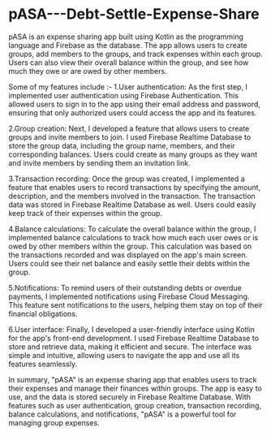 # pASA---Debt-Settle-Expense-Share

pASA is an expense sharing app built using Kotlin as the programming language and Firebase as the database. The app allows users to create groups, add members to the groups, and track expenses within each group. Users can also view their overall balance within the group, and see how much they owe or are owed by other members.

Some of my features include :-
1.User authentication:
As the first step, I implemented user authentication using Firebase Authentication. This allowed users to sign in to the app using their email address and password, ensuring that only authorized users could access the app and its features.

2.Group creation:
Next, I developed a feature that allows users to create groups and invite members to join. I used Firebase Realtime Database to store the group data, including the group name, members, and their corresponding balances. Users could create as many groups as they want and invite members by sending them an invitation link.

3.Transaction recording:
Once the group was created, I implemented a feature that enables users to record transactions by specifying the amount, description, and the members involved in the transaction. The transaction data was stored in Firebase Realtime Database as well. Users could easily keep track of their expenses within the group.

4.Balance calculations:
To calculate the overall balance within the group, I implemented balance calculations to track how much each user owes or is owed by other members within the group. This calculation was based on the transactions recorded and was displayed on the app's main screen. Users could see their net balance and easily settle their debts within the group.

5.Notifications:
To remind users of their outstanding debts or overdue payments, I implemented notifications using Firebase Cloud Messaging. This feature sent notifications to the users, helping them stay on top of their financial obligations.

6.User interface:
Finally, I developed a user-friendly interface using Kotlin for the app's front-end development. I used Firebase Realtime Database to store and retrieve data, making it efficient and secure. The interface was simple and intuitive, allowing users to navigate the app and use all its features seamlessly.

In summary, "pASA" is an expense sharing app that enables users to track their expenses and manage their finances within groups. The app is easy to use, and the data is stored securely in Firebase Realtime Database. With features such as user authentication, group creation, transaction recording, balance calculations, and notifications, "pASA" is a powerful tool for managing group expenses.
